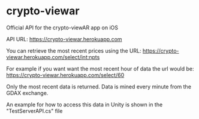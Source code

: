 # crypto-viewar
Official API for the crypto-viewAR app on iOS


API URL: https://crypto-viewar.herokuapp.com

You can retrieve the most recent prices using the URL: 
https://crypto-viewar.herokuapp.com/select/<int:npts>

For example if you want want the most recent hour of data the url would be: 
https://crypto-viewar.herokuapp.com/select/60

Only the most recent data is returned. Data is mined every minute from the GDAX exchange. 


An example for how to access this data in Unity is shown in the "TestServerAPI.cs" file

